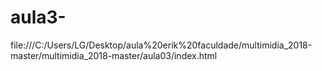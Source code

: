 # aula3-
file:///C:/Users/LG/Desktop/aula%20erik%20faculdade/multimidia_2018-master/multimidia_2018-master/aula03/index.html
